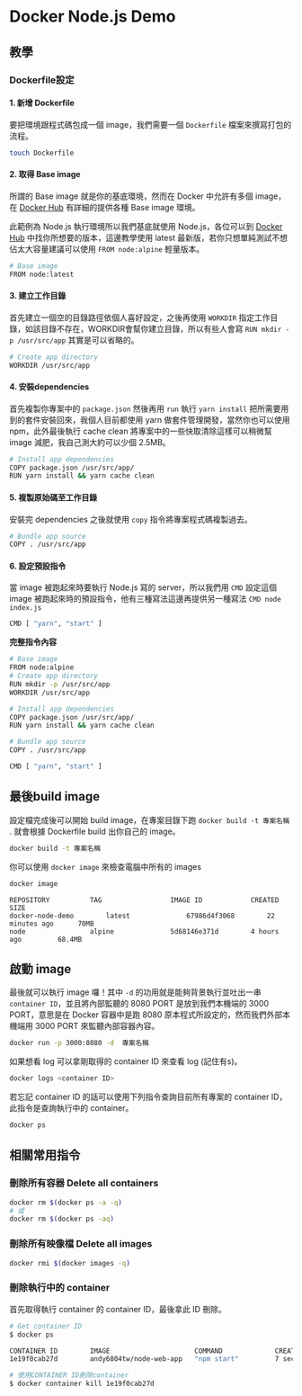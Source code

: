 # Docker Node.js Demo

## 教學

### Dockerfile設定
#### 1. 新增 Dockerfile
要把環境跟程式碼包成一個 image，我們需要一個 `Dockerfile` 檔案來撰寫打包的流程。

```bash
touch Dockerfile
```

#### 2. 取得 Base image
所謂的 Base image 就是你的基底環境，然而在 Docker 中允許有多個 image，在 [Docker Hub](https://hub.docker.com/explore/) 有詳細的提供各種 Base image 環境。

此範例為 Node.js 執行環境所以我們基底就使用 Node.js，各位可以到 [Docker Hub](https://hub.docker.com/_/node/) 中找你所想要的版本，這邊教學使用 latest 最新版，若你只想單純測試不想佔太大容量建議可以使用 `FROM node:alpine` 輕量版本。

```bash
# Base image
FROM node:latest 
```

#### 3. 建立工作目錄
首先建立一個空的目錄路徑依個人喜好設定，之後再使用 `WORKDIR` 指定工作目錄，如該目錄不存在，WORKDIR會幫你建立目錄，所以有些人會寫 `RUN mkdir -p /usr/src/app` 其實是可以省略的。

```bash
# Create app directory
WORKDIR /usr/src/app
```

#### 4. 安裝dependencies
首先複製你專案中的 `package.json` 然後再用 `run` 執行 `yarn install` 把所需要用到的套件安裝回來，我個人目前都使用 yarn 做套件管理開發，當然你也可以使用 npm，此外最後執行 cache clean 將專案中的一些快取清除這樣可以稍微幫 image 減肥，我自己測大約可以少個 2.5MB。

```bash
# Install app dependencies
COPY package.json /usr/src/app/
RUN yarn install && yarn cache clean
```

#### 5. 複製原始碼至工作目錄
安裝完 dependencies 之後就使用 `copy` 指令將專案程式碼複製過去。

```bash
# Bundle app source
COPY . /usr/src/app
```

#### 6. 設定預設指令
當 image 被跑起來時要執行 Node.js 寫的 server，所以我們用 `CMD` 設定這個 image 被跑起來時的預設指令，他有三種寫法這邊再提供另一種寫法 `CMD node index.js`

```bash
CMD [ "yarn", "start" ]
```

**完整指令內容**

```bash
# Base image
FROM node:alpine
# Create app directory
RUN mkdir -p /usr/src/app
WORKDIR /usr/src/app

# Install app dependencies
COPY package.json /usr/src/app/
RUN yarn install && yarn cache clean

# Bundle app source
COPY . /usr/src/app

CMD [ "yarn", "start" ]

```

## 最後build image
設定檔完成後可以開始 build image，在專案目錄下跑 `docker build -t 專案名稱` . 就會根據 Dockerfile build 出你自己的 image。

```bash
docker build -t 專案名稱
```

你可以使用 `docker image` 來檢查電腦中所有的 images

```bash
docker image
```

```
REPOSITORY          TAG                 IMAGE ID            CREATED             SIZE
docker-node-demo        latest              67986d4f3068        22 minutes ago      70MB
node                alpine              5d68146e371d        4 hours ago         68.4MB
```

## 啟動 image
最後就可以執行 image 囉！其中 `-d` 的功用就是能夠背景執行並吐出一串 `container ID`，並且將內部監聽的 8080 PORT 是放到我們本機端的 3000 PORT，意思是在 Docker 容器中是跑 8080 原本程式所設定的，然而我們外部本機端用 3000 PORT 來監聽內部容器內容。

```bash
docker run -p 3000:8080 -d  專案名稱  
```

如果想看 log 可以拿剛取得的 container ID 來查看 log (記住有s)。

```bash
docker logs <container ID>
```

若忘記 container ID 的話可以使用下列指令查詢目前所有專案的 container ID，此指令是查詢執行中的 container。

```bash
docker ps
```

## 相關常用指令

### 刪除所有容器 Delete all containers

```bash
docker rm $(docker ps -a -q) 
# 或
docker rm $(docker ps -aq)
```

### 刪除所有映像檔 Delete all images

```bash
docker rmi $(docker images -q)
```

### 刪除執行中的 container
首先取得執行 container 的 container ID，最後拿此 ID 刪除。

```bash
# Get container ID
$ docker ps

CONTAINER ID        IMAGE                     COMMAND             CREATED             STATUS              PORTS                     NAMES
1e19f0cab27d        andy6804tw/node-web-app   "npm start"         7 seconds ago       Up 6 seconds        0.0.0.0:49160->8000/tcp   focused_shannon

# 使用CONTAINER ID刪除container
$ docker container kill 1e19f0cab27d 
```
